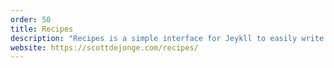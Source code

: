 ```yaml
---
order: 50
title: Recipes
description: "Recipes is a simple interface for Jeykll to easily write and record personal recipes."
website: https://scottdejonge.com/recipes/
---
```


